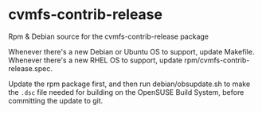 # cvmfs-contrib-release
Rpm &amp; Debian source for the cvmfs-contrib-release package

Whenever there's a new Debian or Ubuntu OS to support, update Makefile.
Whenever there's a new RHEL OS to support, update
rpm/cvmfs-contrib-release.spec.

Update the rpm package first, and then run debian/obsupdate.sh to make
the `.dsc` file needed for building on the OpenSUSE Build System,
before committing the update to git.
